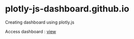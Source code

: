 # plotly-js-dashboard.github.io
Creating dashboard using plotly.js

<p>Access dashboard : <a href="https://tmuchlissin.github.io/plotly-js-dashboard.github.io/" style="text-decoration: underline">view</a><p>

